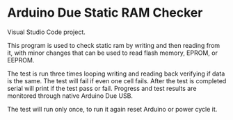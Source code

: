 # Arduino Due Static RAM Checker #

Visual Studio Code project.

This program is used to check static ram by writing and then reading from it, with minor changes that can be used to read flash memory, EPROM, or EEPROM.

The test is run three times looping writing and reading back verifying if data is the same. The test will fail if even one cell fails. After the test is completed serial will print if the test pass or fail. 
Progress and test results are monitored through native Arduino Due USB. 

The test will run only once, to run it again reset Arduino or power cycle it.